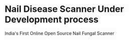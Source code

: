 # Nail Disease Scanner Under Development process
India's First Online Open Source Nail Fungal Scanner
